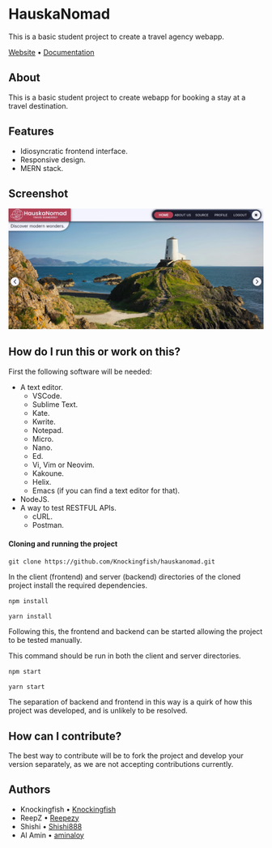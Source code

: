 # HauskaNomad
This is a basic student project to create a travel agency webapp.

[Website](https://hauskanomad.onrender.com/) • [Documentation](https://github.com/Knockingfish/hauskanomad/wiki)

## About

This is a basic student project to create webapp for booking a stay at a travel destination.

## Features

- Idiosyncratic frontend interface.
- Responsive design.
- MERN stack.

## Screenshot

![home page screenshot](https://github.com/Knockingfish/hauskanomad/blob/main/hauskascreenshot.png?raw=true)
  
## How do I run this or work on this?

First the following software will be needed:
- A text editor.
  - VSCode.
  - Sublime Text.
  - Kate.
  - Kwrite.
  - Notepad.
  - Micro.
  - Nano.
  - Ed.
  - Vi, Vim or Neovim.
  - Kakoune.
  - Helix.
  - Emacs (if you can find a text editor for that).
- NodeJS.
- A way to test RESTFUL APIs.
    - cURL.
    - Postman.
 
#### Cloning and running the project

```
git clone https://github.com/Knockingfish/hauskanomad.git
```

In the client (frontend) and server (backend) directories of the cloned project install the required dependencies.

```
npm install
```

```
yarn install
```

Following this, the frontend and backend can be started allowing the project to be tested manually.

This command should be run in both the client and server directories.

```
npm start
```

```
yarn start
```

The separation of backend and frontend in this way is a quirk of how this project was developed, and is unlikely to be resolved.

## How can I contribute?

The best way to contribute will be to fork the project and develop your version separately, as we are not accepting contributions currently.

## Authors

- Knockingfish • [Knockingfish](https://github.com/Knockingfish)
- ReepZ • [Reepezy](https://github.com/Reepezy)
- Shishi • [Shishi888](https://github.com/Shishi888)
- Al Amin • [aminaloy](https://github.com/aminalniloy)
